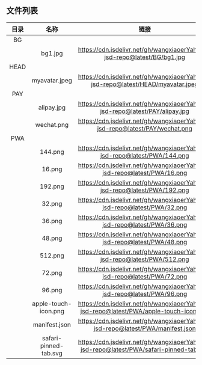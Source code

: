 ## 文件列表


|目录|名称|链接| 
|:--:|:--:|:--:|
|BG|	|	|
|	|bg1.jpg|https://cdn.jsdelivr.net/gh/wangxiaoerYah/my-jsd-repo@latest/BG/bg1.jpg|
|HEAD|	|	|
|	|myavatar.jpeg|https://cdn.jsdelivr.net/gh/wangxiaoerYah/my-jsd-repo@latest/HEAD/myavatar.jpeg|
|PAY|	|	|
|	|alipay.jpg|https://cdn.jsdelivr.net/gh/wangxiaoerYah/my-jsd-repo@latest/PAY/alipay.jpg|
|	|wechat.png|https://cdn.jsdelivr.net/gh/wangxiaoerYah/my-jsd-repo@latest/PAY/wechat.png|
|PWA|	|	|
|	|144.png|https://cdn.jsdelivr.net/gh/wangxiaoerYah/my-jsd-repo@latest/PWA/144.png|
|	|16.png|https://cdn.jsdelivr.net/gh/wangxiaoerYah/my-jsd-repo@latest/PWA/16.png|
|	|192.png|https://cdn.jsdelivr.net/gh/wangxiaoerYah/my-jsd-repo@latest/PWA/192.png|
|	|32.png|https://cdn.jsdelivr.net/gh/wangxiaoerYah/my-jsd-repo@latest/PWA/32.png|
|	|36.png|https://cdn.jsdelivr.net/gh/wangxiaoerYah/my-jsd-repo@latest/PWA/36.png|
|	|48.png|https://cdn.jsdelivr.net/gh/wangxiaoerYah/my-jsd-repo@latest/PWA/48.png|
|	|512.png|https://cdn.jsdelivr.net/gh/wangxiaoerYah/my-jsd-repo@latest/PWA/512.png|
|	|72.png|https://cdn.jsdelivr.net/gh/wangxiaoerYah/my-jsd-repo@latest/PWA/72.png|
|	|96.png|https://cdn.jsdelivr.net/gh/wangxiaoerYah/my-jsd-repo@latest/PWA/96.png|
|	|apple-touch-icon.png|https://cdn.jsdelivr.net/gh/wangxiaoerYah/my-jsd-repo@latest/PWA/apple-touch-icon.png|
|	|manifest.json|https://cdn.jsdelivr.net/gh/wangxiaoerYah/my-jsd-repo@latest/PWA/manifest.json|
|	|safari-pinned-tab.svg|https://cdn.jsdelivr.net/gh/wangxiaoerYah/my-jsd-repo@latest/PWA/safari-pinned-tab.svg|
